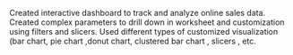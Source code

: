 Created interactive dashboard to track and analyze online sales data. Created complex parameters to drill down in worksheet and customization using filters and slicers. Used different types of customized visualization (bar chart, pie chart ,donut chart, clustered bar chart , slicers , etc.
